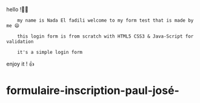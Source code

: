 
hello !🙋‍♀️

        my name is Nada El fadili welcome to my form test that is made by me 😄

        this login form is from scratch with HTML5 CSS3 & Java-Script for validation

        it's a simple login form

enjoy it ! 👍



# formulaire-inscription-paul-josé-


